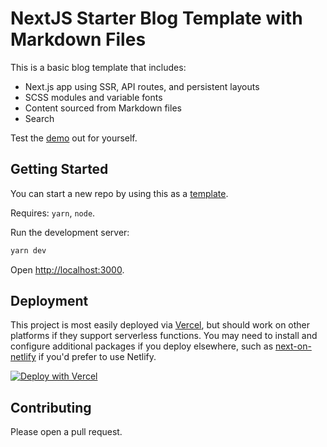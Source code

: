 # NextJS Starter Blog Template with Markdown Files

This is a basic blog template that includes:

- Next.js app using SSR, API routes, and persistent layouts
- SCSS modules and variable fonts
- Content sourced from Markdown files
- Search

Test the [demo](https://next-md-blog-template.vercel.app/) out for yourself.

## Getting Started

You can start a new repo by using this as a [template](https://github.com/ctrble/next-md-blog-template/generate).

Requires: `yarn`, `node`.

Run the development server:

```bash
yarn dev
```

Open [http://localhost:3000](http://localhost:3000).

## Deployment

This project is most easily deployed via [Vercel](https://vercel.com/), but should work on other platforms if they support serverless functions. You may need to install and configure additional packages if you deploy elsewhere, such as [next-on-netlify](https://github.com/FinnWoelm/next-on-netlify) if you'd prefer to use Netlify.

[![Deploy with Vercel](https://vercel.com/button)](https://vercel.com/import/project?template=https://github.com/ctrble/next-md-blog-template)

## Contributing

Please open a pull request.
